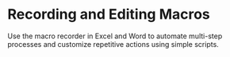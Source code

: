 # Recording and Editing Macros

Use the macro recorder in Excel and Word to automate multi-step processes and customize repetitive actions using simple scripts.